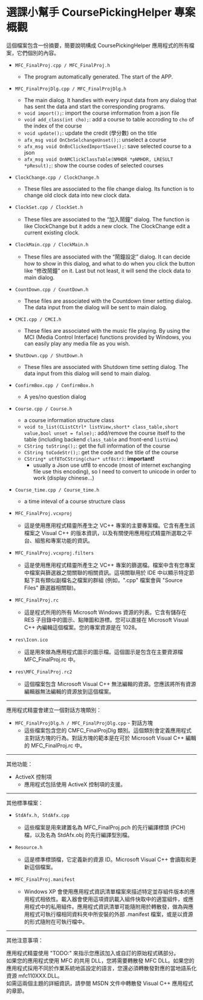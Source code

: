 ﻿選課小幫手 CoursePickingHelper 專案概觀
===============================================================================

這個檔案包含一份摘要，簡要說明構成 CoursePickingHelper 應用程式的所有檔案，它們個別的內容。

 * `MFC_FinalProj.cpp / MFC_FinalProj.h`
    * The program automatically generated. The start of the APP.

 * `MFC_FinalProjDlg.cpp / MFC_FinalProjDlg.h`
    * The main dialog. It handles with every input data from any dialog that has sent the data and start the corresponding programs.
    * `void import();`: import the course imformation from a json file
    * `void add_class(int cho);`: add a course to table accroding to `cho` of the index of the course
    * `void update();`: update the credit (學分數) on the title
    * `afx_msg void OnCbnSelchangeUnset();`: unselect a course
    * `afx_msg void OnBnClickedImportSave();`: save selected course to a json
    * `afx_msg void OnNMClickClassTable(NMHDR *pNMHDR, LRESULT *pResult);`: show the course codes of selected courses

 * `ClockChange.cpp / ClockChange.h`
    * These files are associated to the file change dialog. Its function is to change old clock data into new clock data.

 * `ClockSet.cpp / ClockSet.h`
    * These files are associated to the “加入鬧鐘” dialog. The function is like ClockChange but it adds a new clock. The ClockChange edit a current existing clock.

 * `ClockMain.cpp / ClockMain.h`
    * These files are associated with the “鬧鐘設定” dialog. It can decide how to show in this dialog, and what to do when you click the button like “修改鬧鐘” on it. Last but not least, it will send the clock data to main dialog.

 * `CountDown.cpp / CountDown.h`
    * These files are associated with the Countdown timer setting dialog. The data input from the dialog will be sent to main dialog.

 * `CMCI.cpp / CMCI.h`
    * These files are associated with the music file playing. By using the MCI (Media Control Interface) functions provided by Windows, you can easily play any media file as you wish.

 * `ShutDown.cpp / ShutDown.h`
    * These files are associated with Shutdown time setting dialog. The data input from this dialog will send to main dialog.

 * `ConfirmBox.cpp / ConfirmBox.h`
    * A yes/no question dialog

 * `Course.cpp / Course.h`
    * a course information structure class
    * `void to_list(CListCtrl* listView,short* class_table,short value,bool unset = false);`: add/remove the course itself to the table (including backend `class_table` and front-end `listView`)
    * `CString toString();`: get the full information of the course
    * `CString toCodeStr();`: get the code and the title of the course
    * `CString* utf8ToCString(char* utf8str)`: **important!**
        * usually a Json use utf8 to encode (most of internet exchanging file use this encoding), so I need to convert to unicode in order to work (display chinese...)

 * `Course_time.cpp / Course_time.h`
    * a time inteval of a course structure class

 * `MFC_FinalProj.vcxproj`
    * 這是使用應用程式精靈所產生之 VC++ 專案的主要專案檔。它含有產生該檔案之 Visual C++ 的版本資訊，以及有關使用應用程式精靈所選取之平台、組態和專案功能的資訊。

 * `MFC_FinalProj.vcxproj.filters`
    * 這是使用應用程式精靈所產生之 VC++ 專案的篩選檔。檔案中含有您專案中檔案與篩選器之間關聯的相關資訊。這項關聯用於 IDE 中以顯示特定節點下具有類似副檔名之檔案的群組 (例如，".cpp" 檔案會與 "Source Files" 篩選器相關聯)。

 * `MFC_FinalProj.rc`
    * 這是程式所用的所有 Microsoft Windows 資源的列表。它含有儲存在 RES 子目錄中的圖示、點陣圖和游標。您可以直接在 Microsoft Visual C++ 內編輯這個檔案。您的專案資源是在 1028。

 * `res\Icon.ico`
    * 這是用來做為應用程式圖示的圖示檔。這個圖示是包含在主要資源檔 MFC_FinalProj.rc 中。

 * `res\MFC_FinalProj.rc2`
    * 這個檔案包含 Microsoft Visual C++ 無法編輯的資源。您應該將所有資源編輯器無法編輯的資源放到這個檔案。


--------------------------

應用程式精靈會建立一個對話方塊類別：  

 * `MFC_FinalProjDlg.h / MFC_FinalProjDlg.cpp` - 對話方塊
    * 這些檔案包含您的 CMFC_FinalProjDlg 類別。這個類別會定義應用程式主對話方塊的行為。對話方塊的範本是在可於 Microsoft Visual C++ 編輯的 MFC_FinalProj.rc 中。

--------------------------

其他功能：  

 * ActiveX 控制項
    * 應用程式包括使用 ActiveX 控制項的支援。

--------------------------

其他標準檔案：  

 * `StdAfx.h, StdAfx.cpp`
    * 這些檔案是用來建置名為 MFC_FinalProj.pch 的先行編譯標頭 (PCH) 檔，以及名為 StdAfx.obj 的先行編譯型別檔。

 * `Resource.h`
    * 這是標準標頭檔，它定義新的資源 ID。Microsoft Visual C++ 會讀取和更新這個檔案。

 * `MFC_FinalProj.manifest`
    * Windows XP 會使用應用程式資訊清單檔案來描述特定並存組件版本的應用程式相依性。載入器會使用這項資訊載入組件快取中的適當組件，或應用程式中的私用組件。應用程式資訊清單可能隨附用於轉散發，做為與應用程式可執行檔相同資料夾中所安裝的外部 .manifest 檔案，或是以資源的形式隨附在可執行檔中。

--------------------------

其他注意事項：  

應用程式精靈使用 "TODO:" 來指示您應該加入或自訂的原始程式碼部分。  
如果您的應用程式使用 MFC 的共用 DLL，您將需要轉散發 MFC DLL。如果您的應用程式採用不同於作業系統地區設定的語言，您還必須轉散發對應的當地語系化資源 mfc110XXX.DLL。  
如需這兩個主題的詳細資訊，請參閱 MSDN 文件中轉散發 Visual C++ 應用程式的章節。  
